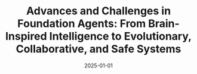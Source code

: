 ---
title: "Advances and Challenges in Foundation Agents: From Brain-Inspired Intelligence to Evolutionary, Collaborative, and Safe Systems"
collection: preprint
category: preprint
permalink: /publication/preprint-paper-title-number-2
# excerpt: 'This paper is about the number 1. The number 2 is left for future work.'
date: 2025-01-01
# venue: 'Journal 1'
paperurl: 'https://arxiv.org/abs/2504.01990'
codeurl: 'https://github.com/FoundationAgents/awesome-foundation-agents'
# authors: 'Peng Sun, Jiechao Xiong, Lei Han, Xinghai Sun, Shuxing Li, <strong>Jiawei Xu</strong>, Meng Fang, Zhengyou Zhang.'
# citation: 'Your Name, You. (2009). &quot;Paper Title Number 1.&quot; <i>Journal 1</i>. 1(1).'
---